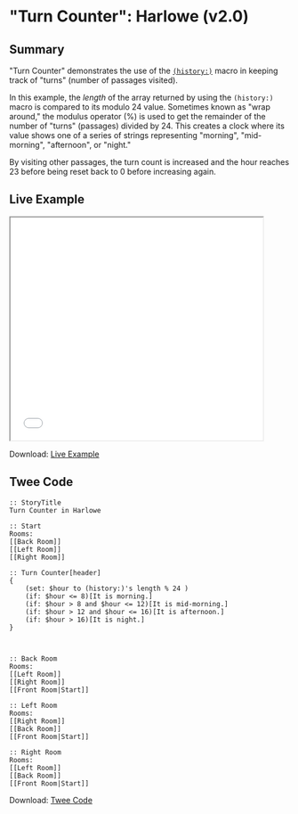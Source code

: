 # "Turn Counter": Harlowe (v2.0)

## Summary

"Turn Counter" demonstrates the use of the [`(history:)`](https://twine2.neocities.org/#macro_history) macro in keeping track of "turns" (number of passages visited).

In this example, the *length* of the array returned by using the `(history:)` macro is compared to its modulo 24 value. Sometimes known as "wrap around," the modulus operator (%) is used to get the remainder of the number of "turns" (passages) divided by 24. This creates a clock where its value shows one of a series of strings representing "morning", "mid-morning", "afternoon", or "night."

By visiting other passages, the turn count is increased and the hour reaches 23 before being reset back to 0 before increasing again.

## Live Example

<section>
<iframe src="harlowe_turncounter_example.html" height=400 width=90%></iframe>

Download: <a href="harlowe_turncounter_example.html" target="_blank">Live Example</a>
</section>

## Twee Code

```twee
:: StoryTitle
Turn Counter in Harlowe

:: Start
Rooms:
[[Back Room]]
[[Left Room]]
[[Right Room]]

:: Turn Counter[header]
{
	(set: $hour to (history:)'s length % 24 )
	(if: $hour <= 8)[It is morning.]
	(if: $hour > 8 and $hour <= 12)[It is mid-morning.]
	(if: $hour > 12 and $hour <= 16)[It is afternoon.]
	(if: $hour > 16)[It is night.]
}



:: Back Room
Rooms:
[[Left Room]]
[[Right Room]]
[[Front Room|Start]]

:: Left Room
Rooms:
[[Right Room]]
[[Back Room]]
[[Front Room|Start]]

:: Right Room
Rooms:
[[Left Room]]
[[Back Room]]
[[Front Room|Start]]

```

Download: <a href="harlowe_turncounter_twee.txt" target="_blank">Twee Code</a>

